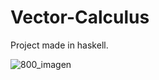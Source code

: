 # Vector-Calculus
Project made in haskell.



![800_imagen](https://user-images.githubusercontent.com/88689761/158699951-2cf40b47-d391-4eca-8c30-e80017d2df2f.jpg)
